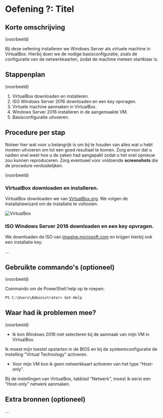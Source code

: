 # Oefening ?: Titel

## Korte omschrijving

(voorbeeld)

Bij deze oefening installeren we Windows Server als virtuele machine in VirtualBox. Hierbij doen we de nodige basisconfiguratie, zoals de configuratie van de netwerkkaarten, zodat de machine meteen startklaar is.


## Stappenplan

(voorbeeld)

1. VirtualBox downloaden en installeren.
2. ISO Windows Server 2016 downloaden en een key opvragen.
3. Virtuele machine aanmaken in VirtualBox.
4. Windows Server 2016 installeren in de aangemaakte VM.
5. Basisconfiguratie uitvoeren.

## Procedure per stap

Noteer hier wat voor u belangrijk is om bij te houden van alles wat u hebt moeten uitvoeren om tot een goed resultaat te komen. Zorg ervoor dat u nadien snel weet hoe u de zaken had aangepakt zodat u het snel opnieuw zou kunnen reproduceren. Zorg eventueel voor voldoende **screenshots** die de procedure verduidelijken.

(voorbeeld)

### VirtualBox downloaden en installeren.

VirtualBox downloaden we van [VirtualBox.org](https://www.virtualbox.org/). We volgen de installatiewizard om de installatie te voltooien.

![VirtualBox](images/virtualbox.png)

### ISO Windows Server 2016 downloaden en een key opvragen.

We downloaden de ISO van [imagine.microsoft.com](https://imagine.microsoft.com/) en krijgen hierbij ook een installatie key.

...


## Gebruikte commando's (optioneel)

(voorbeeld)

Commando om de PowerShell help op te roepen:

```
PS C:\Users\Administrator> Get-Help
```

## Waar had ik problemen mee?

(voorbeeld)

* Ik kon Windows 2016 niet selecteren bij de aanmaak van mijn VM in VirtualBox.

Ik moest mijn toestel opstarten in de BIOS en bij de systeemconfiguratie de instelling "Virtual Technology" activeren.

* Voor mijn VM kon ik geen netwerkkaart activeren van het type "Host-only".

Bij de instellingen van VirtualBox, tabblad "Netwerk", moest ik eerst een "Host-only" netwerk aanmaken.

## Extra bronnen (optioneel)

...
